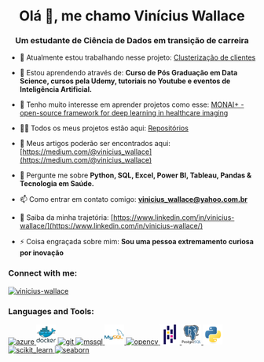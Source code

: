 <h1 align="center">Olá 👋, me chamo Vinícius Wallace</h1>
<h3 align="center">Um estudante de Ciência de Dados em transição de carreira</h3>

- 🔭 Atualmente estou trabalhando nesse projeto: [Clusterização de clientes](https://github.com/viniwallaz/Clustering_analysis)

- 🌱 Estou aprendendo através de: **Curso de Pós Graduação em Data Science, cursos pela Udemy, tutoriais no Youtube e eventos de Inteligência Artificial.**

- 🤝 Tenho muito interesse em aprender projetos como esse: [MONAI+ - open-source framework for deep learning in healthcare imaging](https://github.com/Project-MONAI/MONAI)

- 👨‍💻 Todos os meus projetos estão aqui: [Repositórios](https://github.com/viniwallaz?tab=repositories)

- 📝 Meus artigos poderão ser encontrados aqui: [https://medium.com/@vinicius_wallace](https://medium.com/@vinicius_wallace)

- 💬 Pergunte me sobre **Python, SQL, Excel, Power BI, Tableau, Pandas & Tecnologia em Saúde.**

- 📫 Como entrar em contato comigo: **vinicius_wallace@yahoo.com.br**

- 📄 Saiba da minha trajetória: [https://www.linkedin.com/in/vinicius-wallace/](https://www.linkedin.com/in/vinicius-wallace/)

- ⚡ Coisa engraçada sobre mim: **Sou uma pessoa extremamento curiosa por inovação**

<h3 align="left">Connect with me:</h3>
<p align="left">
<a href="https://linkedin.com/in/vinicius-wallace" target="blank"><img align="center" src="https://raw.githubusercontent.com/rahuldkjain/github-profile-readme-generator/master/src/images/icons/Social/linked-in-alt.svg" alt="vinicius-wallace" height="30" width="40" /></a>
</p>

<h3 align="left">Languages and Tools:</h3>
<p align="left"> <a href="https://azure.microsoft.com/en-in/" target="_blank" rel="noreferrer"> <img src="https://www.vectorlogo.zone/logos/microsoft_azure/microsoft_azure-icon.svg" alt="azure" width="40" height="40"/> </a> <a href="https://www.docker.com/" target="_blank" rel="noreferrer"> <img src="https://raw.githubusercontent.com/devicons/devicon/master/icons/docker/docker-original-wordmark.svg" alt="docker" width="40" height="40"/> </a> <a href="https://git-scm.com/" target="_blank" rel="noreferrer"> <img src="https://www.vectorlogo.zone/logos/git-scm/git-scm-icon.svg" alt="git" width="40" height="40"/> </a> <a href="https://www.microsoft.com/en-us/sql-server" target="_blank" rel="noreferrer"> <img src="https://www.svgrepo.com/show/303229/microsoft-sql-server-logo.svg" alt="mssql" width="40" height="40"/> </a> <a href="https://www.mysql.com/" target="_blank" rel="noreferrer"> <img src="https://raw.githubusercontent.com/devicons/devicon/master/icons/mysql/mysql-original-wordmark.svg" alt="mysql" width="40" height="40"/> </a> <a href="https://opencv.org/" target="_blank" rel="noreferrer"> <img src="https://www.vectorlogo.zone/logos/opencv/opencv-icon.svg" alt="opencv" width="40" height="40"/> </a> <a href="https://pandas.pydata.org/" target="_blank" rel="noreferrer"> <img src="https://raw.githubusercontent.com/devicons/devicon/2ae2a900d2f041da66e950e4d48052658d850630/icons/pandas/pandas-original.svg" alt="pandas" width="40" height="40"/> </a> <a href="https://www.postgresql.org" target="_blank" rel="noreferrer"> <img src="https://raw.githubusercontent.com/devicons/devicon/master/icons/postgresql/postgresql-original-wordmark.svg" alt="postgresql" width="40" height="40"/> </a> <a href="https://www.python.org" target="_blank" rel="noreferrer"> <img src="https://raw.githubusercontent.com/devicons/devicon/master/icons/python/python-original.svg" alt="python" width="40" height="40"/> </a> <a href="https://scikit-learn.org/" target="_blank" rel="noreferrer"> <img src="https://upload.wikimedia.org/wikipedia/commons/0/05/Scikit_learn_logo_small.svg" alt="scikit_learn" width="40" height="40"/> </a> <a href="https://seaborn.pydata.org/" target="_blank" rel="noreferrer"> <img src="https://seaborn.pydata.org/_images/logo-mark-lightbg.svg" alt="seaborn" width="40" height="40"/> </a> </p>
